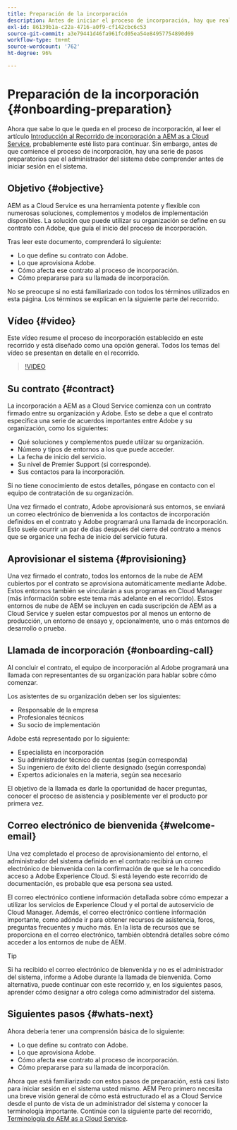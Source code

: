 ```yaml
---
title: Preparación de la incorporación
description: Antes de iniciar el proceso de incorporación, hay que realizar una serie de pasos preparatorios que el administrador del sistema debe conocer antes de iniciar sesión en el sistema.
exl-id: 86139b1a-c22a-4716-a0f9-cf142cbc6c53
source-git-commit: a3e79441d46fa961fcd05ea54e84957754890d69
workflow-type: tm+mt
source-wordcount: '762'
ht-degree: 96%

---
```


# Preparación de la incorporación {#onboarding-preparation}

Ahora que sabe lo que le queda en el proceso de incorporación, al leer el artículo [Introducción al Recorrido de incorporación a AEM as a Cloud Service,](overview.md) probablemente esté listo para continuar. Sin embargo, antes de que comience el proceso de incorporación, hay una serie de pasos preparatorios que el administrador del sistema debe comprender antes de iniciar sesión en el sistema.

## Objetivo {#objective}

AEM as a Cloud Service es una herramienta potente y flexible con numerosas soluciones, complementos y modelos de implementación disponibles. La solución que puede utilizar su organización se define en su contrato con Adobe, que guía el inicio del proceso de incorporación.

Tras leer este documento, comprenderá lo siguiente:

* Lo que define su contrato con Adobe.
* Lo que aprovisiona Adobe.
* Cómo afecta ese contrato al proceso de incorporación.
* Cómo prepararse para su llamada de incorporación.

No se preocupe si no está familiarizado con todos los términos utilizados en esta página. Los términos se explican en la siguiente parte del recorrido.

## Vídeo {#video}

Este vídeo resume el proceso de incorporación establecido en este recorrido y está diseñado como una opción general. Todos los temas del vídeo se presentan en detalle en el recorrido.

>[!VIDEO](https://video.tv.adobe.com/v/336959/?quality=12&learn=on)

## Su contrato {#contract}

La incorporación a AEM as a Cloud Service comienza con un contrato firmado entre su organización y Adobe. Esto se debe a que el contrato especifica una serie de acuerdos importantes entre Adobe y su organización, como los siguientes:

* Qué soluciones y complementos puede utilizar su organización.
* Número y tipos de entornos a los que puede acceder.
* La fecha de inicio del servicio.
* Su nivel de Premier Support (si corresponde).
* Sus contactos para la incorporación.

Si no tiene conocimiento de estos detalles, póngase en contacto con el equipo de contratación de su organización.

Una vez firmado el contrato, Adobe aprovisionará sus entornos, se enviará un correo electrónico de bienvenida a los contactos de incorporación definidos en el contrato y Adobe programará una llamada de incorporación. Esto suele ocurrir un par de días después del cierre del contrato a menos que se organice una fecha de inicio del servicio futura.

## Aprovisionar el sistema {#provisioning}

Una vez firmado el contrato, todos los entornos de la nube de AEM cubiertos por el contrato se aprovisiona automáticamente mediante Adobe. Estos entornos también se vincularán a sus programas en Cloud Manager (más información sobre este tema más adelante en el recorrido). Estos entornos de nube de AEM se incluyen en cada suscripción de AEM as a Cloud Service y suelen estar compuestos por al menos un entorno de producción, un entorno de ensayo y, opcionalmente, uno o más entornos de desarrollo o prueba.

## Llamada de incorporación {#onboarding-call}

Al concluir el contrato, el equipo de incorporación al Adobe programará una llamada con representantes de su organización para hablar sobre cómo comenzar.

Los asistentes de su organización deben ser los siguientes:

* Responsable de la empresa
* Profesionales técnicos
* Su socio de implementación

Adobe está representado por lo siguiente:

* Especialista en incorporación
* Su administrador técnico de cuentas (según corresponda)
* Su ingeniero de éxito del cliente designado (según corresponda)
* Expertos adicionales en la materia, según sea necesario

El objetivo de la llamada es darle la oportunidad de hacer preguntas, conocer el proceso de asistencia y posiblemente ver el producto por primera vez.

## Correo electrónico de bienvenida {#welcome-email}

Una vez completado el proceso de aprovisionamiento del entorno, el administrador del sistema definido en el contrato recibirá un correo electrónico de bienvenida con la confirmación de que se le ha concedido acceso a Adobe Experience Cloud. Si está leyendo este recorrido de documentación, es probable que esa persona sea usted.

El correo electrónico contiene información detallada sobre cómo empezar a utilizar los servicios de Experience Cloud y el portal de autoservicio de Cloud Manager. Además, el correo electrónico contiene información importante, como adónde ir para obtener recursos de asistencia, foros, preguntas frecuentes y mucho más. En la lista de recursos que se proporciona en el correo electrónico, también obtendrá detalles sobre cómo acceder a los entornos de nube de AEM.

>[!TIP]
>
>Si ha recibido el correo electrónico de bienvenida y no es el administrador del sistema, informe a Adobe durante la llamada de bienvenida. Como alternativa, puede continuar con este recorrido y, en los siguientes pasos, aprender cómo designar a otro colega como administrador del sistema.

## Siguientes pasos {#whats-next}

Ahora debería tener una comprensión básica de lo siguiente:

* Lo que define su contrato con Adobe.
* Lo que aprovisiona Adobe.
* Cómo afecta ese contrato al proceso de incorporación.
* Cómo prepararse para su llamada de incorporación.

Ahora que está familiarizado con estos pasos de preparación, está casi listo para iniciar sesión en el sistema usted mismo. AEM Pero primero necesita una breve visión general de cómo está estructurado el as a Cloud Service desde el punto de vista de un administrador del sistema y conocer la terminología importante. Continúe con la siguiente parte del recorrido, [Terminología de AEM as a Cloud Service](terminology.md).
